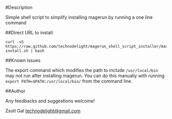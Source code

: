 #Description

 Simple shell script to simplify installing magerun by running a one line command
 
##Direct URL to install:
 
    curl -sS https://raw.github.com/technodelight/magerun_shell_script_installer/master/magerun-install.sh | bash

##Known Issues

 The export command which modifies the path to include `/usr/local/bin` may not run after installing magerun. You can do this manually with running
 `export PATH=$PATH:/usr/local/bin/`
 from the command line.

##Author

 Any feedbacks and suggestions welcome!

 Zsolt Gal <technodelight@gmail.com>

